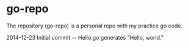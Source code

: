 go-repo
=======
The repository (go-repo) is a personal repo with my practice go code.

2014-12-23 Initial commit -- Hello.go generates "Hello, world."

